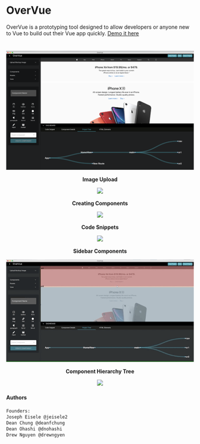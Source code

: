 # OverVue
OverVue is a prototyping tool designed to allow developers or anyone new to Vue to build out their Vue app quickly. [Demo it here](https://amplify-deployment.dq4eip9uld1pf.amplifyapp.com/#/)
<h1></h1>

<img src="https://github.com/drewngyen/OverVue/blob/master/screenshot.png?raw=true">
<p align="center">
  <b>Image Upload</b><br>
<p align="center">
  <img src="https://github.com/drewngyen/OverVue/blob/master/upload-image-drawers.gif?raw=true">
</p>

<p align="center">
  <b>Creating Components</b><br>
<p align="center">

<p align="center">
  <img src="https://github.com/drewngyen/OverVue/blob/master/component%20creation.gif?raw=true">
</p>

<p align="center">
  <b>Code Snippets</b><br>
<p align="center">

<p align="center">
  <img src="https://github.com/drewngyen/OverVue/blob/master/snippets-active-component.gif?raw=true">
</p>

<p align="center">
  <b>Sidebar Components</b><br>
<p align="center">

<p align="center">
  <img src="https://raw.githubusercontent.com/drewngyen/OverVue/master/sidebar-components-routes.gif">
</p>

<p align="center">
  <b>Component Hierarchy Tree</b><br>
<p align="center">

<p align="center">
  <img src="https://github.com/drewngyen/OverVue/blob/master/HTML-elements-tree-rerender.gif?raw=true">
</p>

#### Authors
```
Founders: 
Joseph Eisele @jeisele2
Dean Chung @deanfchung
Dean Ohashi @dnohashi
Drew Nguyen @drewngyen
```
